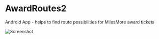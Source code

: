 # AwardRoutes2
Android App - helps to find route possibilities for MilesMore award tickets

![Screenshot](http://robertsadlowski.pl/app/Screenshot_2017-09-18-15-33-28.png)
